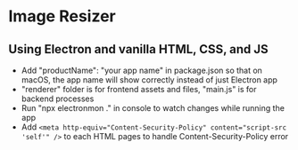 # Image Resizer

## Using Electron and vanilla HTML, CSS, and JS

- Add "productName": "your app name" in package.json so that on macOS, the app name will show correctly instead of just Electron app
- "renderer" folder is for frontend assets and files, "main.js" is for backend processes
- Run "npx electronmon ." in console to watch changes while running the app
- Add `<meta http-equiv="Content-Security-Policy" content="script-src 'self'" />` to each HTML pages to handle Content-Security-Policy error